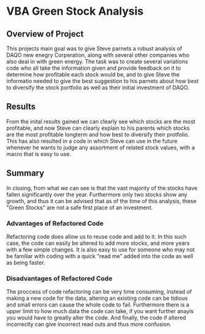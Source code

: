 # VBA Green Stock Analysis

## Overview of Project

This projects main goal was to give Steve parnets a robust analysis of  DAQO new enegry Corperation, along with several other companies who also deal in with green energy. The task was to create several variations code who all take the information given and provide feedback on it to determine how profitable each stock would be, and to give Steve the informatio needed to give the best suggestion to his parnets about how best to diversify the stock portfolio as well as their initial investment of DAQO.

## Results

From the inital results gained we can clearly see which stocks are the most profitable, and now Steve can clearly explain to his parents which stocks are the most profitable longterm and how best to diversify their protfolio. This has also resulted in a code in which Steve can use in the future whenever he wants to judge any assortment of related stock values, with a macro that is easy to use. 

## Summary 

In closing, from what we can see is that the vast majority of the stocks have fallen significantly over the year. Furthermore only two stocks show any growth, and thus it can be advised that as of the time of this analysis, these "Green Stocks" are not a safe first place of an investment. 

### Advantages of Refactored Code

Refactoring code does allow us to reuse code and add to it. In this such case, the code can easily be altered to add more stocks, and more years with a few simple changes. It is also easy to use for someone who may not be familiar with coding with a quick "read me" added into the code as well as being faster.

### Disadvantages of Refactored Code

The proccess of code refactoring can be very time consuming, instead of making a new code for the data, altering an existing code can be tidious and small errors can cause the whole code to fail. Furthermore there is a upper limit to how much data the code can take, if you want further anayls you would have to greatly alter the code. And finally, the code if altered incorrectly can give incorrect read outs and thus more confusion.
